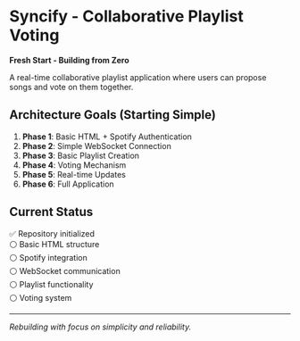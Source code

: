 # Syncify - Collaborative Playlist Voting

**Fresh Start - Building from Zero**

A real-time collaborative playlist application where users can propose songs and vote on them together.

## Architecture Goals (Starting Simple)

1. **Phase 1**: Basic HTML + Spotify Authentication
2. **Phase 2**: Simple WebSocket Connection
3. **Phase 3**: Basic Playlist Creation
4. **Phase 4**: Voting Mechanism
5. **Phase 5**: Real-time Updates
6. **Phase 6**: Full Application

## Current Status

✅ Repository initialized  
⚪ Basic HTML structure  
⚪ Spotify integration  
⚪ WebSocket communication  
⚪ Playlist functionality  
⚪ Voting system  

---

*Rebuilding with focus on simplicity and reliability.*